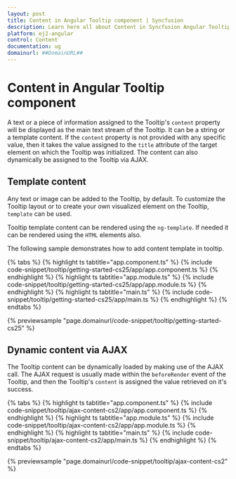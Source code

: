 ```yaml
---
layout: post
title: Content in Angular Tooltip component | Syncfusion
description: Learn here all about Content in Syncfusion Angular Tooltip component of Syncfusion Essential JS 2 and more.
platform: ej2-angular
control: Content 
documentation: ug
domainurl: ##DomainURL##
---
```


# Content in Angular Tooltip component

A text or a piece of information assigned to the Tooltip's `content` property will be displayed as the main text stream of the Tooltip.
 It can be a string or a template content. If the `content` property is not provided with any specific value, then it takes the value
  assigned to the `title` attribute of the target element on which the Tooltip was initialized. The content can also dynamically be
   assigned to the Tooltip via AJAX.

## Template content

Any text or image can be added to the Tooltip, by default. To customize the Tooltip layout or to create your own
visualized element on the Tooltip, `template` can be used.

Tooltip template content can be rendered using the `ng-template`. If needed it can be rendered using the `HTML` elements also.

The following sample demonstrates how to add content template in tooltip.

{% tabs %}
{% highlight ts tabtitle="app.component.ts" %}
{% include code-snippet/tooltip/getting-started-cs25/app/app.component.ts %}
{% endhighlight %}
{% highlight ts tabtitle="app.module.ts" %}
{% include code-snippet/tooltip/getting-started-cs25/app/app.module.ts %}
{% endhighlight %}
{% highlight ts tabtitle="main.ts" %}
{% include code-snippet/tooltip/getting-started-cs25/app/main.ts %}
{% endhighlight %}
{% endtabs %}
  
{% previewsample "page.domainurl/code-snippet/tooltip/getting-started-cs25" %}

## Dynamic content via AJAX

The Tooltip content can be dynamically loaded  by making use of the AJAX call. The AJAX request is usually made within the `beforeRender`
 event of the Tooltip, and then the Tooltip's `content` is assigned the value retrieved on it's success.

{% tabs %}
{% highlight ts tabtitle="app.component.ts" %}
{% include code-snippet/tooltip/ajax-content-cs2/app/app.component.ts %}
{% endhighlight %}
{% highlight ts tabtitle="app.module.ts" %}
{% include code-snippet/tooltip/ajax-content-cs2/app/app.module.ts %}
{% endhighlight %}
{% highlight ts tabtitle="main.ts" %}
{% include code-snippet/tooltip/ajax-content-cs2/app/main.ts %}
{% endhighlight %}
{% endtabs %}
  
{% previewsample "page.domainurl/code-snippet/tooltip/ajax-content-cs2" %}
